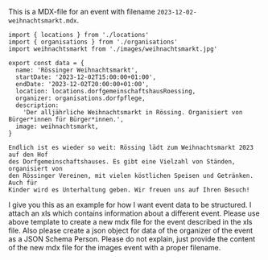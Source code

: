This is a MDX-file for an event with filename `2023-12-02-weihnachtsmarkt.mdx`.

```MDX
import { locations } from './locations'
import { organisations } from './organisations'
import weihnachtsmarkt from './images/weihnachtsmarkt.jpg'

export const data = {
  name: 'Rössinger Weihnachtsmarkt',
  startDate: '2023-12-02T15:00:00+01:00',
  endDate: '2023-12-02T20:00:00+01:00',
  location: locations.dorfgemeinschaftshausRoessing,
  organizer: organisations.dorfpflege,
  description:
    'Der alljährliche Weihnachtsmarkt in Rössing. Organisiert von Bürger*innen für Bürger*innen.',
  image: weihnachtsmarkt,
}

Endlich ist es wieder so weit: Rössing lädt zum Weihnachtsmarkt 2023 auf den Hof
des Dorfgemeinschaftshauses. Es gibt eine Vielzahl von Ständen, organisiert von
den Rössinger Vereinen, mit vielen köstlichen Speisen und Getränken. Auch für
Kinder wird es Unterhaltung geben. Wir freuen uns auf Ihren Besuch!
```

I give you this as an example for how I want event data to be structured. I
attach an xls which contains information about a different event. Please use
above template to create a new mdx file for the event described in the xls file.
Also please create a json object for data of the organizer of the event as a
JSON Schema Person. Please do not explain, just provide the content of the new
mdx file for the images event with a proper filename.
